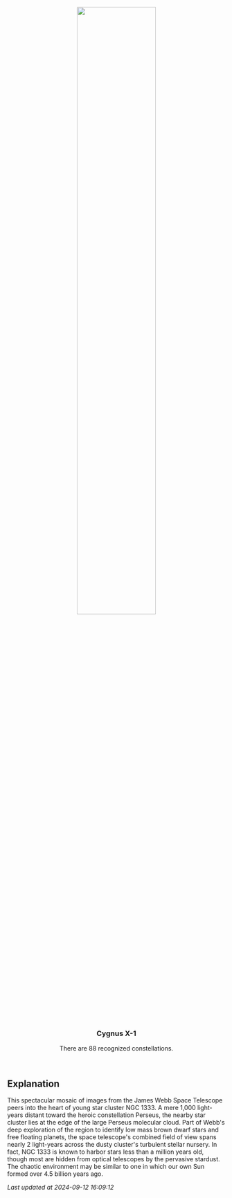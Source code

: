 <p align='center'>
    <img src='https://apod.nasa.gov/apod/image/2409/NGC1333Webb1024.jpg' width='60%' />
    <h3 align="center">Cygnus X-1</h3>
    <p align="center">There are 88 recognized constellations.</p>
</p>
<br/>

Explanation
--
This spectacular mosaic of images from the James Webb Space Telescope peers into the heart of young star cluster NGC 1333. A mere 1,000 light-years distant toward the heroic constellation Perseus, the nearby star cluster lies at the edge of the large Perseus molecular cloud. Part of Webb's deep exploration of the region to identify low mass brown dwarf stars and free floating planets, the space telescope's combined field of view spans nearly 2 light-years across the dusty cluster's turbulent stellar nursery. In fact, NGC 1333 is known to harbor stars less than a million years old, though most are hidden from optical telescopes by the pervasive stardust. The chaotic environment may be similar to one in which our own Sun formed over 4.5 billion years ago.


*Last updated at 2024-09-12 16:09:12*
